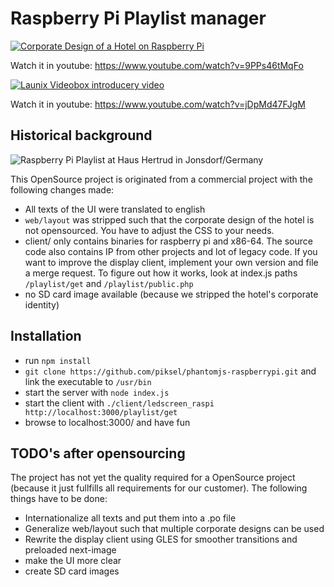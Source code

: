 # Raspberry Pi Playlist manager

[![Corporate Design of a Hotel on Raspberry Pi](http://img.youtube.com/vi/9PPs46tMqFo/0.jpg)](http://www.youtube.com/watch?v=9PPs46tMqFo)

Watch it in youtube: https://www.youtube.com/watch?v=9PPs46tMqFo

[![Launix Videobox introducery video](http://img.youtube.com/vi/jDpMd47FJgM/0.jpg)](http://www.youtube.com/watch?v=jDpMd47FJgM)

Watch it in youtube: https://www.youtube.com/watch?v=jDpMd47FJgM

## Historical background

![Raspberry Pi Playlist at Haus Hertrud in Jonsdorf/Germany](ergebnis.png)

This OpenSource project is originated from a commercial project with the following changes made:
- All texts of the UI were translated to english
- `web/layout` was stripped such that the corporate design of the hotel is not opensourced. You have to adjust the CSS to your needs.
- client/ only contains binaries for raspberry pi and x86-64. The source code also contains IP from other projects and lot of legacy code. If you want to improve the display client, implement your own version and file a merge request. To figure out how it works, look at index.js paths `/playlist/get` and `/playlist/public.php`
- no SD card image available (because we stripped the hotel's corporate identity)

## Installation

- run `npm install`
- `git clone https://github.com/piksel/phantomjs-raspberrypi.git` and link the executable to `/usr/bin`
- start the server with `node index.js`
- start the client with `./client/ledscreen_raspi http://localhost:3000/playlist/get`
- browse to localhost:3000/ and have fun

## TODO's after opensourcing

The project has not yet the quality required for a OpenSource project (because it just fullfills all requirements for our customer). The following things have to be done:
- Internationalize all texts and put them into a .po file
- Generalize web/layout such that multiple corporate designs can be used
- Rewrite the display client using GLES for smoother transitions and preloaded next-image
- make the UI more clear
- create SD card images
